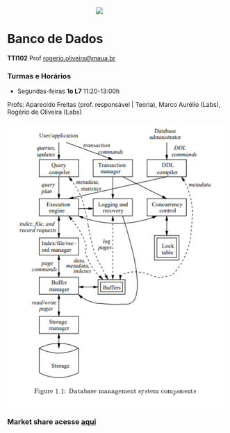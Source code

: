 <img src="https://maua.br/images/selo-60-anos-maua.svg" width=300, align="right">
<br>

# Banco de Dados
**TTI102** Prof rogerio.oliveira@maua.br

### Turmas e Horários

* Segundas-feiras **1o L7** 11:20-13:00h 

Profs: Aparecido Freitas (prof. responsável | Teoria), Marco Aurélio (Labs), Rogério de Oliveira (Labs)

<img src="https://github.com/Rogerio-mack/IMT_Banco_de_Dados/raw/main/Figuras/DBMS_components.png" width=500, align="center">

### Market share acesse [aqui](https://db-engines.com/en/ranking/relational+dbms) 
